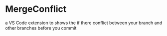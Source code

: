# MergeConflict
a VS Code extension to shows the if there conflict between your branch and other branches before you commit 
